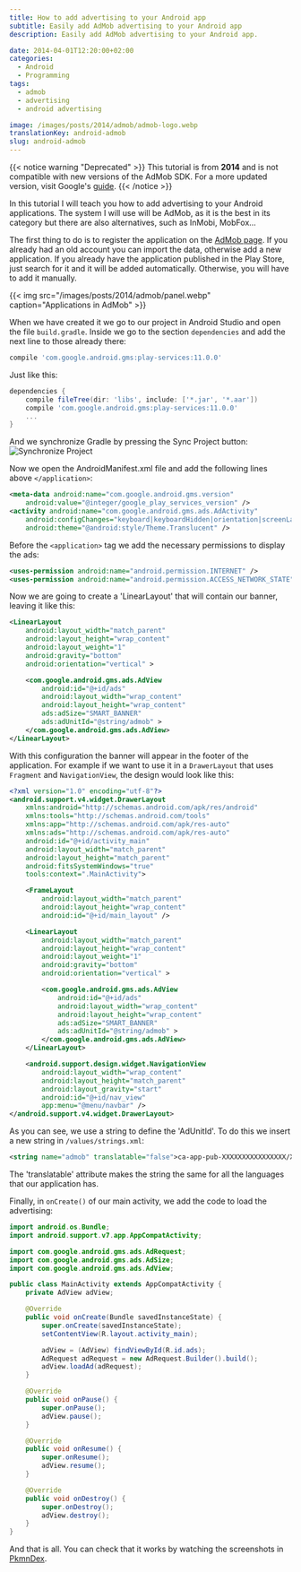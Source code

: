 ```yaml
---
title: How to add advertising to your Android app
subtitle: Easily add AdMob advertising to your Android app
description: Easily add AdMob advertising to your Android app.

date: 2014-04-01T12:20:00+02:00
categories:
  - Android
  - Programming
tags:
  - admob
  - advertising
  - android advertising

image: /images/posts/2014/admob/admob-logo.webp
translationKey: android-admob
slug: android-admob
---
```

{{< notice warning "Deprecated" >}}
This tutorial is from **2014** and is not compatible with new versions of the AdMob SDK. For a more updated version, visit Google's [guide](https://developers.google.com/admob/android/quick-start?hl=en).
{{< /notice >}}

In this tutorial I will teach you how to add advertising to your Android applications. The system I will use will be AdMob, as it is the best in its category but there are also alternatives, such as InMobi, MobFox...

<!--more-->

The first thing to do is to register the application on the [AdMob page](https://apps.admob.com/). If you already had an old account you can import the data, otherwise add a new application. If you already have the application published in the Play Store, just search for it and it will be added automatically. Otherwise, you will have to add it manually.

{{< img src="/images/posts/2014/admob/panel.webp" caption="Applications in AdMob" >}}

When we have created it we go to our project in Android Studio and open the file `build.gradle`. Inside we go to the section `dependencies` and add the next line to those already there:

```groovy:build.gradle
compile 'com.google.android.gms:play-services:11.0.0'
```

Just like this:

```groovy:build.gradle
dependencies {
    compile fileTree(dir: 'libs', include: ['*.jar', '*.aar'])
    compile 'com.google.android.gms:play-services:11.0.0'
    ...
}
```

And we synchronize Gradle by pressing the Sync Project button: ![Synchronize Project](https://developer.android.com/images/tools/sync-project.png)

Now we open the AndroidManifest.xml file and add the following lines above `</application>`:

```xml:AndroidManifest.xml
<meta-data android:name="com.google.android.gms.version"
    android:value="@integer/google_play_services_version" />
<activity android:name="com.google.android.gms.ads.AdActivity"
    android:configChanges="keyboard|keyboardHidden|orientation|screenLayout|uiMode|screenSize|smallestScreenSize"
    android:theme="@android:style/Theme.Translucent" />
```

Before the `<application>` tag we add the necessary permissions to display the ads:

```xml:AndroidManifest.xml
<uses-permission android:name="android.permission.INTERNET" />
<uses-permission android:name="android.permission.ACCESS_NETWORK_STATE" />
```

Now we are going to create a 'LinearLayout' that will contain our banner, leaving it like this:

```xml:activity_main.xml
<LinearLayout
    android:layout_width="match_parent"
    android:layout_height="wrap_content"
    android:layout_weight="1"
    android:gravity="bottom"
    android:orientation="vertical" >

    <com.google.android.gms.ads.AdView
        android:id="@+id/ads"
        android:layout_width="wrap_content"
        android:layout_height="wrap_content"
        ads:adSize="SMART_BANNER"
        ads:adUnitId="@string/admob" >
    </com.google.android.gms.ads.AdView>
</LinearLayout>
```

With this configuration the banner will appear in the footer of the application. For example if we want to use it in a `DrawerLayout` that uses `Fragment` and `NavigationView`, the design would look like this:

```xml:activity_main.xml
<?xml version="1.0" encoding="utf-8"?>
<android.support.v4.widget.DrawerLayout
    xmlns:android="http://schemas.android.com/apk/res/android"
    xmlns:tools="http://schemas.android.com/tools"
    xmlns:app="http://schemas.android.com/apk/res-auto"
    xmlns:ads="http://schemas.android.com/apk/res-auto"
    android:id="@+id/activity_main"
    android:layout_width="match_parent"
    android:layout_height="match_parent"
    android:fitsSystemWindows="true"
    tools:context=".MainActivity">

    <FrameLayout
        android:layout_width="match_parent"
        android:layout_height="wrap_content"
        android:id="@+id/main_layout" />

    <LinearLayout
        android:layout_width="match_parent"
        android:layout_height="wrap_content"
        android:layout_weight="1"
        android:gravity="bottom"
        android:orientation="vertical" >

        <com.google.android.gms.ads.AdView
            android:id="@+id/ads"
            android:layout_width="wrap_content"
            android:layout_height="wrap_content"
            ads:adSize="SMART_BANNER"
            ads:adUnitId="@string/admob" >
        </com.google.android.gms.ads.AdView>
    </LinearLayout>

    <android.support.design.widget.NavigationView
        android:layout_width="wrap_content"
        android:layout_height="match_parent"
        android:layout_gravity="start"
        android:id="@+id/nav_view"
        app:menu="@menu/navbar" />
</android.support.v4.widget.DrawerLayout>
```

As you can see, we use a string to define the 'AdUnitId'. To do this we insert a new string in `/values/strings.xml`:

```xml:strings.xml
<string name="admob" translatable="false">ca-app-pub-XXXXXXXXXXXXXXXX/XXXXXXXXXX</string>
```

The 'translatable' attribute makes the string the same for all the languages that our application has.

Finally, in `onCreate()` of our main activity, we add the code to load the advertising:

```java:MainActivity.java
import android.os.Bundle;
import android.support.v7.app.AppCompatActivity;

import com.google.android.gms.ads.AdRequest;
import com.google.android.gms.ads.AdSize;
import com.google.android.gms.ads.AdView;

public class MainActivity extends AppCompatActivity {
    private AdView adView;

    @Override
    public void onCreate(Bundle savedInstanceState) {
        super.onCreate(savedInstanceState);
        setContentView(R.layout.activity_main);

        adView = (AdView) findViewById(R.id.ads);
        AdRequest adRequest = new AdRequest.Builder().build();
        adView.loadAd(adRequest);
    }

    @Override
    public void onPause() {
        super.onPause();
        adView.pause();
    }

    @Override
    public void onResume() {
        super.onResume();
        adView.resume();
    }

    @Override
    public void onDestroy() {
        super.onDestroy();
        adView.destroy();
    }
}
```

And that is all. You can check that it works by watching the screenshots in [PkmnDex](/en/projects/android/pkmndex/).
